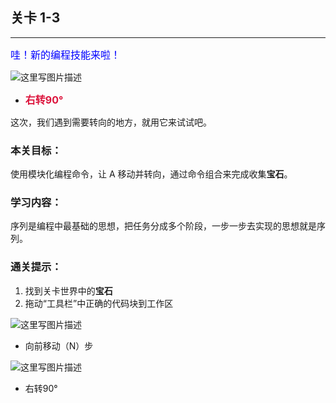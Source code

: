 ## 关卡 1-3

------
<font color=#0000FF size=3>哇！新的编程技能来啦！</font>

 ![这里写图片描述](scene/image/turn_right.png)
 - <font color=#DC143C size=3>**右转90°**</font>
 
 
这次，我们遇到需要转向的地方，就用它来试试吧。

### 本关目标：
使用模块化编程命令，让 A 移动并转向，通过命令组合来完成收集**宝石**。

### 学习内容：
序列是编程中最基础的思想，把任务分成多个阶段，一步一步去实现的思想就是序列。

### 通关提示：
1. 找到关卡世界中的**宝石**
2. 拖动“工具栏”中正确的代码块到工作区
 
 ![这里写图片描述](scene/image/move_forward.png)
 - 向前移动（N）步
 
 ![这里写图片描述](scene/image/turn_right.png)
 - 右转90°